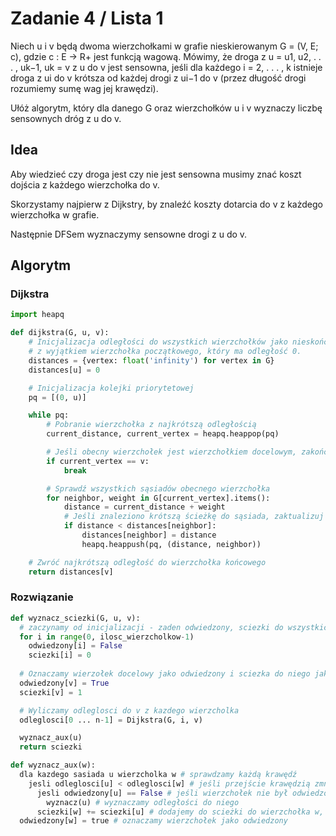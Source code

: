 # Zadanie 4 / Lista 1

Niech u i v będą dwoma wierzchołkami w grafie nieskierowanym G = (V, E; c), gdzie
c : E → R+ jest funkcją wagową. Mówimy, że droga z u = u1, u2, . . . , uk−1, uk = v z u do v jest
sensowna, jeśli dla każdego i = 2, . . . , k istnieje droga z ui do v krótsza od każdej drogi z ui−1
do v (przez długość drogi rozumiemy sumę wag jej krawędzi).

Ułóż algorytm, który dla danego G oraz wierzchołków u i v wyznaczy liczbę sensownych dróg z
u do v.

## Idea

Aby wiedzieć czy droga jest czy nie jest sensowna musimy znać koszt dojścia z każdego wierzchołka do v.

Skorzystamy najpierw z Dijkstry, by znaleźć koszty dotarcia do v z każdego wierzchołka w grafie.

Następnie DFSem wyznaczymy sensowne drogi z u do v.

## Algorytm

### Dijkstra
```python
import heapq

def dijkstra(G, u, v):
    # Inicjalizacja odległości do wszystkich wierzchołków jako nieskończoność,
    # z wyjątkiem wierzchołka początkowego, który ma odległość 0.
    distances = {vertex: float('infinity') for vertex in G}
    distances[u] = 0

    # Inicjalizacja kolejki priorytetowej
    pq = [(0, u)]

    while pq:
        # Pobranie wierzchołka z najkrótszą odległością
        current_distance, current_vertex = heapq.heappop(pq)

        # Jeśli obecny wierzchołek jest wierzchołkiem docelowym, zakończ algorytm
        if current_vertex == v:
            break

        # Sprawdź wszystkich sąsiadów obecnego wierzchołka
        for neighbor, weight in G[current_vertex].items():
            distance = current_distance + weight
            # Jeśli znaleziono krótszą ścieżkę do sąsiada, zaktualizuj odległość
            if distance < distances[neighbor]:
                distances[neighbor] = distance
                heapq.heappush(pq, (distance, neighbor))

    # Zwróć najkrótszą odległość do wierzchołka końcowego
    return distances[v]
```

### Rozwiązanie

```python
def wyznacz_sciezki(G, u, v):
  # zaczynamy od inicjalizacji - zaden odwiedzony, sciezki do wszystkich wierzcholkow 0
  for i in range(0, ilosc_wierzcholkow-1)
    odwiedzony[i] = False
    sciezki[i] = 0
  
  # Oznaczamy wierzołek docelowy jako odwiedzony i sciezka do niego jako 1
  odwiedzony[v] = True
  sciezki[v] = 1

  # Wyliczamy odleglosci do v z kazdego wierzcholka
  odleglosci[0 ... n-1] = Dijkstra(G, i, v)

  wyznacz_aux(u)
  return sciezki

def wyznacz_aux(w):
  dla kazdego sasiada u wierzcholka w # sprawdzamy każdą krawędź
    jesli odleglosci[u] < odleglosci[w] # jeśli przejście krawędzią zmniejsza odległość
      jesli odwiedzony[u] == False # jeśli wierzchołek nie był odwiedzony
        wyznacz(u) # wyznaczamy odległości do niego
      sciezki[w] += sciezki[u] # dodajemy do scieżki do wierzchołka w, scieżkę do wierzchołka u
  odwiedzony[w] = true # oznaczamy wierzchołek jako odwiedzony
```
